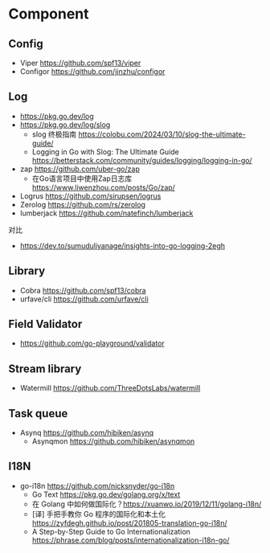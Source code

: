 # Component

## Config
- Viper https://github.com/spf13/viper
- Configor https://github.com/jinzhu/configor


## Log
- https://pkg.go.dev/log
- https://pkg.go.dev/log/slog
  - slog 终极指南 https://colobu.com/2024/03/10/slog-the-ultimate-guide/
  - Logging in Go with Slog: The Ultimate Guide https://betterstack.com/community/guides/logging/logging-in-go/
- zap https://github.com/uber-go/zap
  - 在Go语言项目中使用Zap日志库 https://www.liwenzhou.com/posts/Go/zap/
- Logrus https://github.com/sirupsen/logrus
- Zerolog https://github.com/rs/zerolog
- lumberjack https://github.com/natefinch/lumberjack

对比
- https://dev.to/sumuduliyanage/insights-into-go-logging-2egh


## Library
- Cobra https://github.com/spf13/cobra
- urfave/cli https://github.com/urfave/cli


## Field Validator
- https://github.com/go-playground/validator


## Stream library
- Watermill https://github.com/ThreeDotsLabs/watermill


## Task queue
- Asynq https://github.com/hibiken/asynq
  - Asynqmon https://github.com/hibiken/asynqmon


## I18N
- go-i18n https://github.com/nicksnyder/go-i18n
  - Go Text https://pkg.go.dev/golang.org/x/text
  - 在 Golang 中如何做国际化？https://xuanwo.io/2019/12/11/golang-i18n/
  - [译] 手把手教你 Go 程序的国际化和本土化 https://zyfdegh.github.io/post/201805-translation-go-i18n/
  - A Step-by-Step Guide to Go Internationalization https://phrase.com/blog/posts/internationalization-i18n-go/
